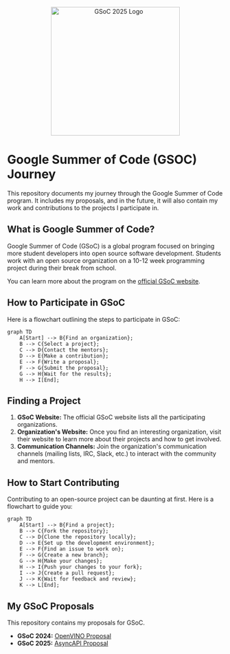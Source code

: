 <p align="center">
  <img src="https://i.ibb.co/0pfJFXcS/GSo-C-Vertical-removebg-preview.png" alt="GSoC 2025 Logo" width="300"/>
</p>

# Google Summer of Code (GSOC) Journey

This repository documents my journey through the Google Summer of Code program. It includes my proposals, and in the future, it will also contain my work and contributions to the projects I participate in.

## What is Google Summer of Code?

Google Summer of Code (GSoC) is a global program focused on bringing more student developers into open source software development. Students work with an open source organization on a 10-12 week programming project during their break from school.

You can learn more about the program on the [official GSoC website](https://summerofcode.withgoogle.com/).

## How to Participate in GSoC

Here is a flowchart outlining the steps to participate in GSoC:

```mermaid
graph TD
    A[Start] --> B{Find an organization};
    B --> C{Select a project};
    C --> D{Contact the mentors};
    D --> E{Make a contribution};
    E --> F{Write a proposal};
    F --> G{Submit the proposal};
    G --> H{Wait for the results};
    H --> I[End];
```

## Finding a Project

1.  **GSoC Website:** The official GSoC website lists all the participating organizations.
2.  **Organization's Website:** Once you find an interesting organization, visit their website to learn more about their projects and how to get involved.
3.  **Communication Channels:** Join the organization's communication channels (mailing lists, IRC, Slack, etc.) to interact with the community and mentors.

## How to Start Contributing

Contributing to an open-source project can be daunting at first. Here is a flowchart to guide you:

```mermaid
graph TD
    A[Start] --> B{Find a project};
    B --> C{Fork the repository};
    C --> D{Clone the repository locally};
    D --> E{Set up the development environment};
    E --> F{Find an issue to work on};
    F --> G{Create a new branch};
    G --> H{Make your changes};
    H --> I{Push your changes to your fork};
    I --> J{Create a pull request};
    J --> K{Wait for feedback and review};
    K --> L[End];
```

## My GSoC Proposals

This repository contains my proposals for GSoC.

- **GSoC 2024:** [OpenVINO Proposal](./GSOC-2024/GSOC_openvino-proposal.pdf)
- **GSoC 2025:** [AsyncAPI Proposal](./GSOC-2025/GSOC_Asyncapi-proposal.pdf)

